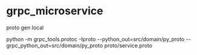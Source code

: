 # grpc_microservice


proto gen local

python -m grpc_tools.protoc -Iproto --python_out=src/domain/py_proto --grpc_python_out=src/domain/py_proto proto/service.proto

